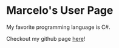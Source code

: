 # Marcelo's User Page
My favorite programming language is C#.

Checkout my github page [here](https://www.marceloshen.dev/CSE110Lab/)!